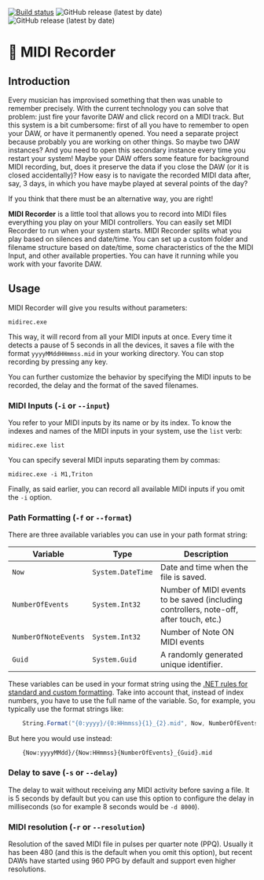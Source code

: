 [![Build status](https://github.com/icalvo/Icm.MidiRecorder/actions/workflows/ci.yml/badge.svg)](https://github.com/icalvo/Icm.MidiRecorder/actions/workflows/ci.yml)
![GitHub release (latest by date)](https://img.shields.io/github/v/release/MidiRecorder/MidiRecorder)
![GitHub release (latest by date)](https://img.shields.io/github/downloads/MidiRecorder/MidiRecorder/total)

# 🎹 MIDI Recorder

## Introduction

Every musician has improvised something that then was unable to remember precisely. With the current technology you can solve that problem: just fire your favorite DAW and click record on a MIDI track. But this system is a bit cumbersome: first of all you have to remember to open your DAW, or have it permanently opened. You need a separate project because probably you are working on other things. So maybe two DAW instances? And you need to open this secondary instance every time you restart your system! Maybe your DAW offers some feature for background MIDI recording, but, does it preserve the data if you close the DAW (or it is closed accidentally)? How easy is to navigate the recorded MIDI data after, say, 3 days, in which you have maybe played at several points of the day?

If you think that there must be an alternative way, you are right!

**MIDI Recorder** is a little tool that allows you to record into MIDI files everything you play on your MIDI controllers. You can easily set MIDI Recorder to run when your system starts. MIDI Recorder splits what you play based on silences and date/time. You can set up a custom folder and filename structure based on date/time, some characteristics of the the MIDI Input, and other available properties. You can have it running while you work with your favorite DAW.

## Usage

MIDI Recorder will give you results without parameters:
```
midirec.exe
```

This way, it will record from all your MIDI inputs at once. Every time it detects a pause of 5 seconds in all the devices, it saves a file with the format `yyyyMMddHHmmss.mid` in your working directory. You can stop recording by pressing any key.

You can further customize the behavior by specifying the MIDI inputs to be recorded, the delay and the format of the saved filenames.

### MIDI Inputs (`-i` or `--input`)

You refer to your MIDI inputs by its name or by its index. To know the indexes and names of the MIDI inputs in your system, use the `list` verb:

```
midirec.exe list
```

You can specify several MIDI inputs separating them by commas:

```
midirec.exe -i M1,Triton
```

Finally, as said earlier, you can record all available MIDI inputs if you omit the `-i` option.

### Path Formatting (`-f` or `--format`)

There are three available variables you can use in your path format string:


Variable | Type | Description
---------|------|------------
`Now` | `System.DateTime` | Date and time when the file is saved.
`NumberOfEvents` | `System.Int32`  | Number of MIDI events to be saved (including controllers, note-off, after touch, etc.)
`NumberOfNoteEvents` | `System.Int32` | Number of Note ON MIDI events
`Guid`  | `System.Guid` | A randomly generated unique identifier.

These variables can be used in your format string using the [.NET rules for standard and custom formatting](https://docs.microsoft.com/es-es/dotnet/standard/base-types/formatting-types). Take into account that, instead of index numbers, you have to use the full name of the variable. So, for example, you typically use the format strings like:

```csharp
	String.Format("{0:yyyy}/{0:HHmmss}{1}_{2}.mid", Now, NumberOfEvents, Guid);
```

But here you would use instead:
```
	{Now:yyyyMMdd}/{Now:HHmmss}{NumberOfEvents}_{Guid}.mid
```

### Delay to save (`-s` or `--delay`)
The delay to wait without receiving any MIDI activity before saving a file. It is 5 seconds by default but you can use this option to configure the delay in milliseconds (so for example 8 seconds would be `-d 8000`).

### MIDI resolution (`-r` or `--resolution`)
Resolution of the saved MIDI file in pulses per quarter note (PPQ). Usually it has been 480 (and this is the default when you omit this option), but recent DAWs have started using 960 PPG by default and support even higher resolutions.
